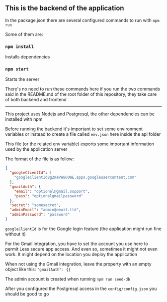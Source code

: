 ## This is the backend of the application

In the package.json there are several configured commands
to run with `npm run`

Some of them are:

### `npm install`

Installs dependencies

### `npm start`

Starts the server

There's no need to run these commands here if you run the two commands said in the README.md of the root folder of this repository, they take care of both backend and frontend

---

This project uses Nodejs and Postgresql, the other dependencies
can be installed with npm

Before running the backend it's important to set some environment variables
or instead to create a file called `env.json` here inside the api folder

This file (or the related env variable) exports some important information used by the application server

The format of the file is as follow:

```json
{
  "googleClientId": [
    "googleClientIdBg2maPe86OWE.apps.googleusercontent.com"
  ],
  "gmailAuth": {
    "email": "optional@gmail.support",
    "pass": "optionalgmailpassword"
  },
  "secret": "somesecret",
  "adminEmail": "admin@email.tld",
  "adminPassword": "password"
}
```

`googleClientId` is for the Google login feature (the application might run fine without it)

For the Gmail integration, you have to set the account you use here to permit Less secure app access. And even so, sometimes it might not even work. It might depend on the location you deploy the application

When not using the Gmail integration, leave the property with an empty object like this: `"gmailAuth": {}`


The admin account is created when running `npm run seed-db`

After you configured the Postgresql access in the `config/config.json` you should be good to go
